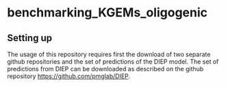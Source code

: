 # benchmarking_KGEMs_oligogenic

## Setting up

The usage of this repository requires first the download of two separate github repositories and the set of predictions of the DIEP model. The set of predictions from DIEP can be downloaded as described on the github repository https://github.com/pmglab/DIEP.
